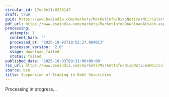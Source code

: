 ```yaml
---
circular_id: 17ec9e11c02f8147
draft: true
guid: https://www.bseindia.com/markets/MarketInfo/DispNoticesNCirculars.aspx?Noticeid={E2F3F166-C490-4D53-B155-CDB4F815E583}&noticeno=20251003-17&dt=10/03/2025&icount=17&totcount=73&flag=0
pdf_url: https://www.bseindia.com/markets/MarketInfo/DownloadAttach.aspx?id=20251003-17&attachedId=
processing:
  attempts: 1
  content_hash: ''
  processed_at: '2025-10-03T18:52:27.804013'
  processor_version: '2.0'
  stage: download_failed
  status: failed
published_date: '2025-10-03T09:31:00+00:00'
rss_url: https://www.bseindia.com/markets/MarketInfo/DispNoticesNCirculars.aspx?Noticeid={E2F3F166-C490-4D53-B155-CDB4F815E583}&noticeno=20251003-17&dt=10/03/2025&icount=17&totcount=73&flag=0
source: bse
title: Suspension of Trading in Debt Securities
---
```


Processing in progress...